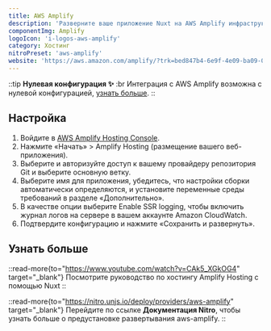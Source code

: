 ```yaml
---
title: AWS Amplify
description: 'Разверните ваше приложение Nuxt на AWS Amplify инфраструктуре.'
componentImg: Amplify
logoIcon: 'i-logos-aws-amplify'
category: Хостинг
nitroPreset: 'aws-amplify'
website: 'https://aws.amazon.com/amplify/?trk=bed847b4-6e9f-4e09-ba09-0d4680a0447b&sc_channel=el'
---
```


::tip
**Нулевая конфигурация ✨**
:br
Интеграция с AWS Amplify возможна с нулевой конфигурацией, [узнать больше](https://nitro.unjs.io/deploy#zero-config-providers).
::

## Настройка

1. Войдите в [AWS Amplify Hosting Console](https://console.aws.amazon.com/amplify/?trk=01c5a476-5997-4e6a-88b9-fd0a0a5bbe34&sc_channel=el).
2. Нажмите «Начать» > Amplify Hosting (размещение вашего веб-приложения).
3. Выберите и авторизуйте доступ к вашему провайдеру репозитория Git и выберите основную ветку.
4. Выберите имя для приложения, убедитесь, что настройки сборки автоматически определяются, и установите переменные среды требований в разделе «Дополнительно».
5. В качестве опции выберите Enable SSR logging, чтобы включить журнал логов на сервере в вашем аккаунте Amazon CloudWatch.
6. Подтвердите конфигурацию и нажмите «Сохранить и развернуть».

## Узнать больше

::read-more{to="https://www.youtube.com/watch?v=CAk5_XGkOG4" target="_blank"}
Посмотрите руководство по хостингу Amplify Hosting с помощью Nuxt
::

::read-more{to="https://nitro.unjs.io/deploy/providers/aws-amplify" target="_blank"}
Перейдите по ссылке **Документация Nitro**, чтобы узнать больше о предустановке развертывания aws-amplify.
::
